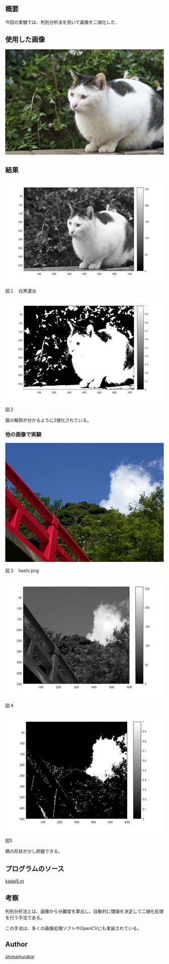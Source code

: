 

## 概要

今回の実験では、判別分析法を用いて画像を二値化した．

## 使用した画像

![Alt text](nuko.png "Optional title")

## 結果


![Alt text](kadai5/1.png "Optional title")

図１　白黒濃淡

![Alt text](kadai5/2.png "Optional title")

図２

猫の輪郭が分かるように2値化されている。

### 他の画像で実験

![Alt text](hashi.png "Optional title")

図３　hashi.png

![Alt text](kadai5/21.png "Optional title")

図４

![Alt text](kadai5/51.png "Optional title")

図5

橋の形状が少し把握できる。

## プログラムのソース

[kadai5.m](https://github.com/shimamurakie/ImageProssessing/blob/master/kadai5.m)


## 考察

判別分析法とは、画像から分離度を算出し、自動的に閾値を決定して二値化処理を行う手法である。

この手法は、多くの画像処理ソフトやOpenCVにも実装されている。


## Author

[shimamurakie](https://github.com/shimamurakie)
